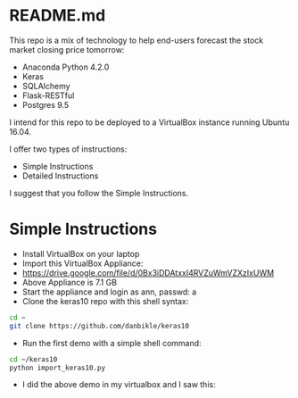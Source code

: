 # README.md

This repo is a mix of technology to help end-users forecast the stock market closing price tomorrow:

  * Anaconda Python 4.2.0
  * Keras
  * SQLAlchemy
  * Flask-RESTful
  * Postgres 9.5

I intend for this repo to be deployed to a VirtualBox instance running Ubuntu 16.04.

I offer two types of instructions:

  * Simple Instructions
  * Detailed Instructions

I suggest that you follow the Simple Instructions.

# Simple Instructions

  * Install VirtualBox on your laptop
  * Import this VirtualBox Appliance:
  * https://drive.google.com/file/d/0Bx3iDDAtxxI4RVZuWmVZXzIxUWM
  * Above Appliance is 7.1 GB
  * Start the appliance and login as ann, passwd: a
  * Clone the keras10 repo with this shell syntax:
```bash
cd ~
git clone https://github.com/danbikle/keras10
```
  * Run the first demo with a simple shell command:
```bash
cd ~/keras10
python import_keras10.py
```
  * I did the above demo in my virtualbox and I saw this:
```bash

```

